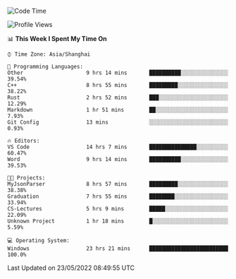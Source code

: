 <!--START_SECTION:waka-->
![Code Time](http://img.shields.io/badge/Code%20Time-45%20hrs%2044%20mins-blue)

![Profile Views](http://img.shields.io/badge/Profile%20Views-81-blue)

📊 **This Week I Spent My Time On** 

```text
⌚︎ Time Zone: Asia/Shanghai

💬 Programming Languages: 
Other                    9 hrs 14 mins       ██████████░░░░░░░░░░░░░░░   39.54% 
C++                      8 hrs 55 mins       █████████░░░░░░░░░░░░░░░░   38.22% 
Rust                     2 hrs 52 mins       ███░░░░░░░░░░░░░░░░░░░░░░   12.29% 
Markdown                 1 hr 51 mins        ██░░░░░░░░░░░░░░░░░░░░░░░   7.93% 
Git Config               13 mins             ░░░░░░░░░░░░░░░░░░░░░░░░░   0.93%

🔥 Editors: 
VS Code                  14 hrs 7 mins       ███████████████░░░░░░░░░░   60.47% 
Word                     9 hrs 14 mins       ██████████░░░░░░░░░░░░░░░   39.53%

🐱‍💻 Projects: 
MyJsonParser             8 hrs 57 mins       █████████░░░░░░░░░░░░░░░░   38.38% 
Graduation               7 hrs 55 mins       ████████░░░░░░░░░░░░░░░░░   33.94% 
CS-Lectures              5 hrs 9 mins        █████░░░░░░░░░░░░░░░░░░░░   22.09% 
Unknown Project          1 hr 18 mins        █░░░░░░░░░░░░░░░░░░░░░░░░   5.59%

💻 Operating System: 
Windows                  23 hrs 21 mins      █████████████████████████   100.0%

```


 Last Updated on 23/05/2022 08:49:55 UTC
<!--END_SECTION:waka-->